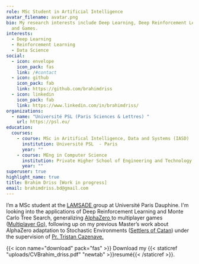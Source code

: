 ```yaml
---
role: MSc Student in Artificial Intelligence
avatar_filename: avatar.png
bio: My research interests include Deep Learning, Deep Reinforcement Learning
  and Games.
interests:
  - Deep Learning
  - Reinforcement Learning
  - Data Science
social:
  - icon: envelope
    icon_pack: fas
    link: /#contact
  - icon: github
    icon_pack: fab
    link: https://github.com/brahimdriss
  - icon: linkedin
    icon_pack: fab
    link: https://www.linkedin.com/in/brahimdriss/
organizations:
  - name: "Université PSL (Paris Sciences & Lettres) "
    url: https://psl.eu/
education:
  courses:
    - course: MSc in Aritifical Intelligence, Data and Systems (IASD)
      institution: Université PSL  - Paris
      year: ""
    - course: MEng in Computer Science
      institution: Private Higher School of Engineering and Technology - Tunisia
      year: ""
superuser: true
highlight_name: true
title: Brahim Driss [Work in progress]
email: brahimdriss.bd@gmail.com
---
```

I’m a MSc student at the [LAMSADE ](https://www.lamsade.dauphine.fr/)group at Université Paris Dauphine. I'm looking into the applications of Deep Reinforcement Learning and Monte Carlo Tree Search, generalizing [AlphaZero ](https://www.deepmind.com/blog/alphazero-shedding-new-light-on-chess-shogi-and-go)to multiplayer games ([Multiplayer Go](https://en.wikipedia.org/wiki/Go_variants#Multi-player_Go)), following up on my previous Master’s work about AlphaZero adaptation to Stochastic Environments ([Settlers of Catan](https://en.wikipedia.org/wiki/Catan)) under the supervision of [Pr. Tristan Cazenave.](https://www.lamsade.dauphine.fr/~cazenave/index.php)

{{< icon name="download" pack="fas" >}} Download my {{< staticref "uploads/CVBrahim_driss.pdf" "newtab" >}}resumé{{< /staticref >}}.